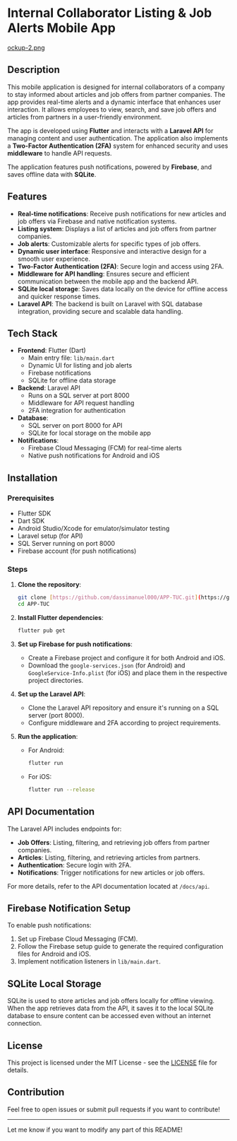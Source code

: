 
# Internal Collaborator Listing & Job Alerts Mobile App

[ockup-2.png](./Mockup-2.png)
## Description

This mobile application is designed for internal collaborators of a company to stay informed about articles and job offers from partner companies. The app provides real-time alerts and a dynamic interface that enhances user interaction. It allows employees to view, search, and save job offers and articles from partners in a user-friendly environment.

The app is developed using **Flutter** and interacts with a **Laravel API** for managing content and user authentication. The application also implements a **Two-Factor Authentication (2FA)** system for enhanced security and uses **middleware** to handle API requests. 

The application features push notifications, powered by **Firebase**, and saves offline data with **SQLite**.

## Features

- **Real-time notifications**: Receive push notifications for new articles and job offers via Firebase and native notification systems.
- **Listing system**: Displays a list of articles and job offers from partner companies.
- **Job alerts**: Customizable alerts for specific types of job offers.
- **Dynamic user interface**: Responsive and interactive design for a smooth user experience.
- **Two-Factor Authentication (2FA)**: Secure login and access using 2FA.
- **Middleware for API handling**: Ensures secure and efficient communication between the mobile app and the backend API.
- **SQLite local storage**: Saves data locally on the device for offline access and quicker response times.
- **Laravel API**: The backend is built on Laravel with SQL database integration, providing secure and scalable data handling.

## Tech Stack

- **Frontend**: Flutter (Dart)
  - Main entry file: `lib/main.dart`
  - Dynamic UI for listing and job alerts
  - Firebase notifications
  - SQLite for offline data storage
- **Backend**: Laravel API
  - Runs on a SQL server at port 8000
  - Middleware for API request handling
  - 2FA integration for authentication
- **Database**: 
  - SQL server on port 8000 for API
  - SQLite for local storage on the mobile app
- **Notifications**:
  - Firebase Cloud Messaging (FCM) for real-time alerts
  - Native push notifications for Android and iOS

## Installation

### Prerequisites
- Flutter SDK
- Dart SDK
- Android Studio/Xcode for emulator/simulator testing
- Laravel setup (for API)
- SQL Server running on port 8000
- Firebase account (for push notifications)

### Steps

1. **Clone the repository**:
   ```bash
   git clone [https://github.com/dassimanuel000/APP-TUC.git](https://github.com/dassimanuel000/APP-TUC.git)
   cd APP-TUC
   ```

2. **Install Flutter dependencies**:
   ```bash
   flutter pub get
   ```

3. **Set up Firebase for push notifications**:
   - Create a Firebase project and configure it for both Android and iOS.
   - Download the `google-services.json` (for Android) and `GoogleService-Info.plist` (for iOS) and place them in the respective project directories.

4. **Set up the Laravel API**:
   - Clone the Laravel API repository and ensure it's running on a SQL server (port 8000).
   - Configure middleware and 2FA according to project requirements.

5. **Run the application**:
   - For Android:
     ```bash
     flutter run
     ```
   - For iOS:
     ```bash
     flutter run --release
     ```

## API Documentation

The Laravel API includes endpoints for:
- **Job Offers**: Listing, filtering, and retrieving job offers from partner companies.
- **Articles**: Listing, filtering, and retrieving articles from partners.
- **Authentication**: Secure login with 2FA.
- **Notifications**: Trigger notifications for new articles or job offers.

For more details, refer to the API documentation located at `/docs/api`.

## Firebase Notification Setup

To enable push notifications:
1. Set up Firebase Cloud Messaging (FCM).
2. Follow the Firebase setup guide to generate the required configuration files for Android and iOS.
3. Implement notification listeners in `lib/main.dart`.

## SQLite Local Storage

SQLite is used to store articles and job offers locally for offline viewing. When the app retrieves data from the API, it saves it to the local SQLite database to ensure content can be accessed even without an internet connection.

## License

This project is licensed under the MIT License - see the [LICENSE](LICENSE) file for details.

## Contribution

Feel free to open issues or submit pull requests if you want to contribute!

--- 

Let me know if you want to modify any part of this README!

